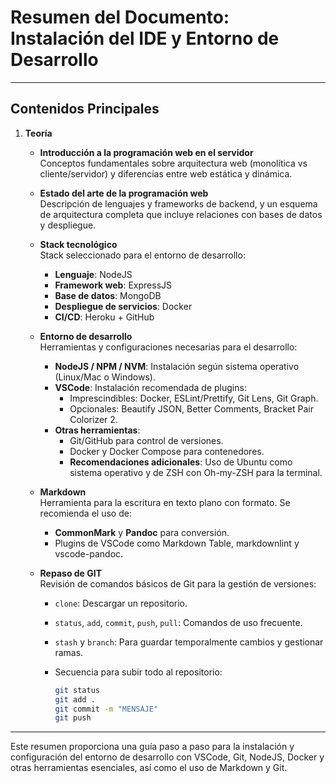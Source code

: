 # Resumen del Documento: Instalación del IDE y Entorno de Desarrollo

---

## Contenidos Principales

1. **Teoría**
   - **Introducción a la programación web en el servidor**  
     Conceptos fundamentales sobre arquitectura web (monolítica vs cliente/servidor) y diferencias entre web estática y dinámica.

   - **Estado del arte de la programación web**  
     Descripción de lenguajes y frameworks de backend, y un esquema de arquitectura completa que incluye relaciones con bases de datos y despliegue.

   - **Stack tecnológico**  
     Stack seleccionado para el entorno de desarrollo:
     - **Lenguaje**: NodeJS
     - **Framework web**: ExpressJS
     - **Base de datos**: MongoDB
     - **Despliegue de servicios**: Docker
     - **CI/CD**: Heroku + GitHub

   - **Entorno de desarrollo**  
     Herramientas y configuraciones necesarias para el desarrollo:
     - **NodeJS / NPM / NVM**: Instalación según sistema operativo (Linux/Mac o Windows).
     - **VSCode**: Instalación recomendada de plugins:
       - Imprescindibles: Docker, ESLint/Prettify, Git Lens, Git Graph.
       - Opcionales: Beautify JSON, Better Comments, Bracket Pair Colorizer 2.
     - **Otras herramientas**:
       - Git/GitHub para control de versiones.
       - Docker y Docker Compose para contenedores.
       - **Recomendaciones adicionales**: Uso de Ubuntu como sistema operativo y de ZSH con Oh-my-ZSH para la terminal.

   - **Markdown**  
     Herramienta para la escritura en texto plano con formato. Se recomienda el uso de:
     - **CommonMark** y **Pandoc** para conversión.
     - Plugins de VSCode como Markdown Table, markdownlint y vscode-pandoc.

   - **Repaso de GIT**  
     Revisión de comandos básicos de Git para la gestión de versiones:
     - `clone`: Descargar un repositorio.
     - `status`, `add`, `commit`, `push`, `pull`: Comandos de uso frecuente.
     - `stash` y `branch`: Para guardar temporalmente cambios y gestionar ramas.
     - Secuencia para subir todo al repositorio:

       ```bash
       git status
       git add .
       git commit -m "MENSAJE"
       git push
       ```

---

Este resumen proporciona una guía paso a paso para la instalación y configuración del entorno de desarrollo con VSCode, Git, NodeJS, Docker y otras herramientas esenciales, así como el uso de Markdown y Git.
